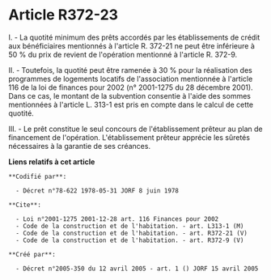 # Article R372-23

I. - La quotité minimum des prêts accordés par les établissements de crédit aux bénéficiaires mentionnés à l'article R.
372-21 ne peut être inférieure à 50 % du prix de revient de l'opération mentionné à l'article R. 372-9.

II. - Toutefois, la quotité peut être ramenée à 30 % pour la réalisation des programmes de logements locatifs de
l'association mentionnée à l'article 116 de la loi de finances pour 2002 (n° 2001-1275 du 28 décembre 2001). Dans ce cas, le
montant de la subvention consentie à l'aide des sommes mentionnées à l'article L. 313-1 est pris en compte dans le calcul de
cette quotité.

III. - Le prêt constitue le seul concours de l'établissement prêteur au plan de financement de l'opération. L'établissement
prêteur apprécie les sûretés nécessaires à la garantie de ses créances.

**Liens relatifs à cet article**

	**Codifié par**:

	  - Décret n°78-622 1978-05-31 JORF 8 juin 1978

	**Cite**:

	  - Loi n°2001-1275 2001-12-28 art. 116 Finances pour 2002
	  - Code de la construction et de l'habitation. - art. L313-1 (M)
	  - Code de la construction et de l'habitation. - art. R372-21 (V)
	  - Code de la construction et de l'habitation. - art. R372-9 (V)

	**Créé par**:

	  - Décret n°2005-350 du 12 avril 2005 - art. 1 () JORF 15 avril 2005
